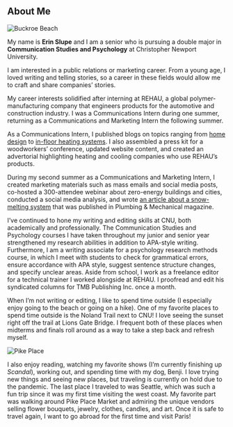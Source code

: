 ## About Me

![Buckroe Beach](https://eslupe6.github.io/eslupe6/images/buckroebeach.PNG)

My name is **Erin Slupe** and I am a senior who is pursuing a double major in **Communication Studies and Psychology** at Christopher Newport University.

I am interested in a public relations or marketing career. From a young age, I loved writing and telling stories, so a career in these fields would allow me to craft and share companies’ stories.

My career interests solidified after interning at REHAU, a global polymer-manufacturing company that engineers products for the automotive and construction industry. I was a Communications Intern during one summer, returning as a Communications and Marketing Intern the following summer.

As a Communications Intern, I published blogs on topics ranging from [home design](https://www.rehau.com/us-en/designing-with-stone-in-modern-kitchens-and-bathrooms) to [in-floor heating systems](https://www.rehau.com/us-en/make-your-first-house-a-home-with-radiant-heating). I also assembled a press kit for a woodworkers’ conference, updated website content, and created an advertorial highlighting heating and cooling companies who use REHAU’s products.  

During my second summer as a Communications and Marketing Intern, I created marketing materials such as mass emails and social media posts, co-hosted a 300-attendee webinar about zero-energy buildings and cities, conducted a social media analysis, and wrote [an article about a snow-melting system](https://www.pmmag.com/articles/103088-safety-and-sim-a-hospitals-story) that was published in Plumbing & Mechanical magazine.

I’ve continued to hone my writing and editing skills at CNU, both academically and professionally. The Communication Studies and Psychology courses I have taken throughout my junior and senior year strengthened my research abilities in addition to APA-style writing. Furthermore, I am a writing associate for a psychology research methods course, in which I meet with students to check for grammatical errors, ensure accordance with APA style, suggest sentence structure changes, and specify unclear areas. Aside from school, I work as a freelance editor for a technical trainer I worked alongside at REHAU. I proofread and edit his syndicated columns for TMB Publishing Inc. once a month. 

When I’m not writing or editing, I like to spend time outside (I especially enjoy going to the beach or going on a hike). One of my favorite places to spend time outside is the Noland Trail next to CNU! I love seeing the sunset right off the trail at Lions Gate Bridge. I frequent both of these places when midterms and finals roll around as a way to take a step back and refresh myself. 

![Pike Place](https://eslupe6.github.io/eslupe6/images/pikeplace.JPG)

I also enjoy reading, watching my favorite shows (I’m currently finishing up *Scandal*), working out, and spending time with my dog, Benji. I love trying new things and seeing new places, but traveling is currently on hold due to the pandemic. The last place I traveled to was Seattle, which was such a fun trip since it was my first time visiting the west coast. My favorite part was walking around Pike Place Market and admiring the unique vendors selling flower bouquets, jewelry, clothes, candles, and art. Once it is safe to travel again, I want to go abroad for the first time and visit Paris!
